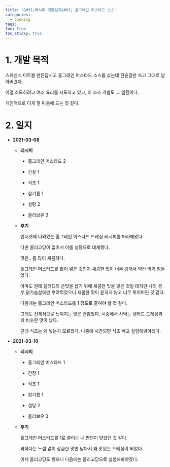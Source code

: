 ```yaml
---
title: "&#91;레시피 개발일지&#93; 홀그레인 머스타드 소스"
categories:
  - Cooking
tags:
toc: true
toc_sticky: true
---
```


# 1. 개발 목적

스웨덴식 미트볼 만든답시고 홀그레인 머스타드 소스를 샀는데 한숟갈만 쓰고 그대로 남아버렸다.

이걸 소모하려고 여러 요리를 시도하고 있고, 이 소스 개발도 그 일환이다.

개인적으로 이게 젤 마음에 드는 것 같다.

# 2. 일지

- **2021-03-08**
  
  - **레시피** 
  
    - 홀그레인 머스타드 2

    - 간장 1

    - 식초 1

    - 참기름 1

    - 설탕 2

    - 올리브유 3

  - **후기**

    인터넷에 나와있는 홀그레인 머스타드 드레싱 레시피를 따라해봤다.

    다만 올리고당이 없어서 이를 설탕으로 대체했다. 

    맛은.. 좀 많이 새콤하다.

    홀그레인 머스타드를 많이 넣은 것인지 새콤한 맛이 너무 강해서 약간 먹기 힘들었다.

    아마도 원래 샐러드의 쓴맛을 잡기 위해 새콤한 맛을 넣은 것일 테지만 나의 경우 닭가슴살에만 뿌려먹었으니 새콤한 맛이 묻히지 않고 너무 튀어버린 것 같다.

    다음에는 홀그레인 머스타드를 1 정도로 줄여야 할 것 같다.

    그래도 전체적으로 느껴지는 맛은 괜찮았다. 시중에서 사먹는 샐러드 드레싱과 꽤 비슷한 맛이 났다. 

    근데 식초는 왜 넣는지 모르겠다. 나중에 시간되면 식초 빼고 실험해봐야겠다.

- **2021-03-10**
  
  - **레시피** 
  
    - 홀그레인 머스타드 1

    - 간장 1

    - 식초 1

    - 참기름 1

    - 설탕 2

    - 올리브유 3

  - **후기**

    홀그레인 머스타드를 1로 줄이는 내 판단이 맞았던 것 같다.

    과하다는 느낌 없이 상큼한 맛만 남아서 꽤 맛있는 드레싱이 되었다.

    이제 올리고당도 왔으니 다음에는 올리고당으로 실험해봐야겠다.